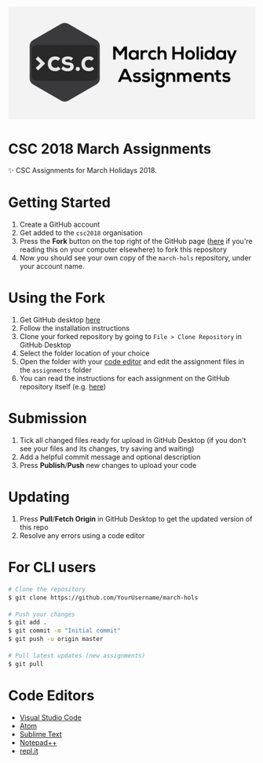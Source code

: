 ![Banner](banner.png)

# CSC 2018 March Assignments

✨ CSC Assignments for March Holidays 2018.

# Getting Started

1. Create a GitHub account
2. Get added to the `csc2018` organisation
3. Press the **Fork** button on the top right of the GitHub page ([here]([here](https://github.com/csc2018/march-hols)) if you're reading this on your computer elsewhere) to fork this repository
4. Now you should see your own copy of the `march-hols` repository, under your account name.

# Using the Fork

1. Get GitHub desktop [here](https://desktop.github.com/)
2. Follow the installation instructions
3. Clone your forked repository by going to `File > Clone Repository` in GitHub Desktop
4. Select the folder location of your choice
5. Open the folder with your [code editor](https://github.com/csc2018/march-hols#code-editors) and edit the assignment files in the `assignments` folder
6. You can read the instructions for each assignment on the GitHub repository itself (e.g. [here](https://github.com/csc2018/march-hols/blob/master/assignments/01-introduction/readme.md))

# Submission

1. Tick all changed files ready for upload in GitHub Desktop (if you don't see your files and its changes, try saving and waiting)
2. Add a helpful commit message and optional description
3. Press **Publish**/**Push** new changes to upload your code

# Updating

1. Press **Pull**/**Fetch Origin** in GitHub Desktop to get the updated version of this repo
2. Resolve any errors using a code editor

# For CLI users

```bash
# Clone the repository
$ git clone https://github.com/YourUsername/march-hols

# Push your changes
$ git add .
$ git commit -m "Initial commit"
$ git push -u origin master

# Pull latest updates (new assignments)
$ git pull
```

# Code Editors
* [Visual Studio Code](https://code.visualstudio.com/)
* [Atom](https://atom.io)
* [Sublime Text](https://www.sublimetext.com/)
* [Notepad++](https://notepad-plus-plus.org/)
* [repl.it](https://repl.it)